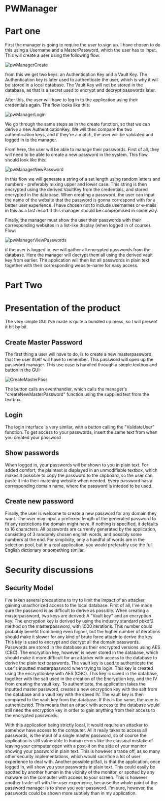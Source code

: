 # PWManager

<h1> Part one</h1>

First the manager is going to require the user to sign up. I have chosen to do this using a Username and a MasterPassword, which the user has to input. This will create a user using the following flow:

![pwManagerCreate](https://github.com/PeterThi/PWManager/assets/60512162/1917a917-bd81-4ce1-83dd-11fcf8d4ad6a)

from this we get two keys: an Authentication Key and a Vault Key. The Authentication key is later used to authenticate the user, which is why it will be stored in a local database. The Vault Key will not be stored in the database, as that is a secret used to encrypt and decrypt passwords later.

After this, the user will have to log in to the application using their credentials again. The flow looks like this: 

![pwManagerLogin](https://github.com/PeterThi/PWManager/assets/60512162/8fa2caa5-126e-4765-8ed9-f21baa9ee101)

We go through the same steps as in the create function, so that we can derive a new AuthenticationKey. We will then compare the two authentication keys, and if they're a match, the user will be validated and logged in to the manager.

From here, the user will be able to manage their passwords. First of all, they will need to be able to create a new password in the system. This flow should look like this:

![pwManagerNewPassword](https://github.com/PeterThi/PWManager/assets/60512162/b74b3da4-9b8b-4af3-a4bc-0ccb5aea5a24)

In this flow we will generate a string of a set length using random letters and numbers - preferably mixing upper and lower case. This string is then encrypted using the derived VaultKey from the credentials, and stored encrypted in the database. When creating a password, the user can input the name of the website that the password is gonna correspond with for a better user experience. I have chosen not to include usernames or e-mails in this as a last resort if this manager should be compromised in some way. 

Finally, the manager must show the user their passwords with their corresponding websites in a list-like display (when logged in of course). Flow:

![pwManagerViewPasswords](https://github.com/PeterThi/PWManager/assets/60512162/c170198e-bc89-4bce-98a9-6c62b224f3f9)

if the user is logged in, we will gather all encrypted passwords from the database. Here the manager will decrypt them all using the derived vault key from earlier. The application will then list all passwords in plain text together with their corresponding website-name for easy access. 

<h1> Part Two </h1>
<h1> Presentation of the product</h1>
The very simple GUI I've made is quite a bundled up mess, so I will present it bit by bit.

<h2> Create Master Password</h2>
The first thing a user will have to do, is to create a new masterpassword, that the user itself will have to remember. This password will open up the password manager.
This use case is handled through a simple textbox and button in the GUI:

![CreateMasterPass](https://github.com/PeterThi/PWManager/assets/60512162/8f1de266-5811-48a4-80bf-6eacd919c38e)

The button calls an eventhandler, which calls the manager's "createNewMasterPassword" function using the supplied text from the textbox.

<h2> Login </h2>
The login interface is very similar, with a button calling the "ValidateUser" function. To get access to your passwords, insert the same text from when you created your password

<h2> Show passwords </h2>
When logged in, your passwords will be shown to you in plain text. For added comfort, the plaintext is displayed in an unmodifiable textbox, which makes it possible to copy the password to the clipboard, so the user can paste it into their matching website when needed. 
Every password has a corresponding domain name, where the password is inteded to be used.

<h2> Create new password </h2>
Finally, the user is welcome to create a new password for any domain they want. The user may input a preferred length of the generated password to fit any restrictions the domain might have. If nothing is specified, it defaults to 16 characters.
All passwords are currently generated by the application, consisting of 3 randomly chosen english words, and possibly some numbers at the end. For simplicity, only a handful of words are in the selection pool, but in a real application, you would preferably use the full English dictionary or something similar. 


<h1> Security discussions</h1>
<h2> Security Model</h2>
I've taken several precautions to try to limit the impact of an attacker gaining unauthorized access to the local database. First of all, I've made sure the password is as difficult to derive as possible. When creating a masterpassword, two keys are derived: A "Vault key" and an encryption key. The encryption key is derived by using the industry standard pbkdf2 method on the masterpassword, with 1000 iterations. This number could probably benefit from being even higher, but the higher number of iterations should make it slower for any kind of brute force attack to derive the key. 
This key is used to encrypt and decrypt all the domain passwords. Passwords are stored in the database as their encrypted versions using AES (CBC). The encryption key, however, is never stored in the database, which should make it more difficult for an attacker with access to the database to derive the plain text passwords. 
The vault key is used to authenticate the user's inputted masterpassword when trying to login. This key is created using the encryptionkey with AES (CBC). This key is saved in the database, together with the salt used in the creation of the Encryption key, and the IV from creating the vault key. To authenticate, the application takes the inputted master password, creates a new encryption key with the salt from the database and a vault key with the saved IV. The vault key is then compared to the vault key from the database. If this is the same, the user is authenticated. 
This means that an attack with access to the database would still need the encryption key in order to gain anything from their access to the encrypted passwords. 

With this application being strictly local, it would require an attacker to somehow have access to the computer. All it really takes to access all passwords, is the input of a single master password, so of course the application is still vulnerable to human errors like the classical mistake of leaving your computer open with a post-it on the side of your monitor showing your password in plain text. This is however a trade off, as so many other security implementations, which would sacrifice a lot of user experience to deal with. 
Another possible pitfall, is that the application, once logged in, will show you your passwords in plain text. This could easily be spotted by another human in the vicinity of the monitor, or spotted by any malware on the computer with access to your screen. This is however another trade-off with the user experience, because the whole point of the password manager is to show you your password. I'm sure, however, the passwords could be shown more subtlely than in my application.

